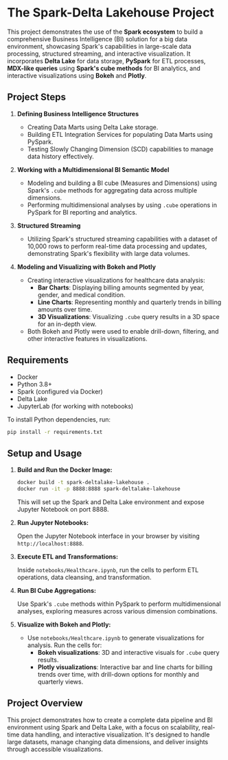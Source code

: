 # The Spark-Delta Lakehouse Project

This project demonstrates the use of the **Spark ecosystem** to build a comprehensive Business Intelligence (BI) solution for a big data environment, showcasing Spark's capabilities in large-scale data processing, structured streaming, and interactive visualization. It incorporates **Delta Lake** for data storage, **PySpark** for ETL processes, **MDX-like queries** using **Spark's cube methods** for BI analytics, and interactive visualizations using **Bokeh** and **Plotly**.

## Project Steps

1. **Defining Business Intelligence Structures**
   - Creating Data Marts using Delta Lake storage.
   - Building ETL Integration Services for populating Data Marts using PySpark.
   - Testing Slowly Changing Dimension (SCD) capabilities to manage data history effectively.

2. **Working with a Multidimensional BI Semantic Model**
   - Modeling and building a BI cube (Measures and Dimensions) using Spark's `.cube` methods for aggregating data across multiple dimensions.
   - Performing multidimensional analyses by using `.cube` operations in PySpark for BI reporting and analytics.

3. **Structured Streaming**
   - Utilizing Spark's structured streaming capabilities with a dataset of 10,000 rows to perform real-time data processing and updates, demonstrating Spark's flexibility with large data volumes.

4. **Modeling and Visualizing with Bokeh and Plotly**
   - Creating interactive visualizations for healthcare data analysis:
     - **Bar Charts**: Displaying billing amounts segmented by year, gender, and medical condition.
     - **Line Charts**: Representing monthly and quarterly trends in billing amounts over time.
     - **3D Visualizations**: Visualizing `.cube` query results in a 3D space for an in-depth view.
   - Both Bokeh and Plotly were used to enable drill-down, filtering, and other interactive features in visualizations.

## Requirements

- Docker
- Python 3.8+
- Spark (configured via Docker)
- Delta Lake
- JupyterLab (for working with notebooks)

To install Python dependencies, run:

```bash
pip install -r requirements.txt
```

## Setup and Usage

1. **Build and Run the Docker Image:**

   ```bash
   docker build -t spark-deltalake-lakehouse .
   docker run -it -p 8888:8888 spark-deltalake-lakehouse
   ```

   This will set up the Spark and Delta Lake environment and expose Jupyter Notebook on port 8888.

2. **Run Jupyter Notebooks:**

   Open the Jupyter Notebook interface in your browser by visiting `http://localhost:8888`.

3. **Execute ETL and Transformations:**

   Inside `notebooks/Healthcare.ipynb`, run the cells to perform ETL operations, data cleansing, and transformation.

4. **Run BI Cube Aggregations:**

   Use Spark's `.cube` methods within PySpark to perform multidimensional analyses, exploring measures across various dimension combinations.

5. **Visualize with Bokeh and Plotly:**

   - Use `notebooks/Healthcare.ipynb` to generate visualizations for analysis. Run the cells for:
     - **Bokeh visualizations**: 3D and interactive visuals for `.cube` query results.
     - **Plotly visualizations**: Interactive bar and line charts for billing trends over time, with drill-down options for monthly and quarterly views.

## Project Overview

This project demonstrates how to create a complete data pipeline and BI environment using Spark and Delta Lake, with a focus on scalability, real-time data handling, and interactive visualization. It's designed to handle large datasets, manage changing data dimensions, and deliver insights through accessible visualizations.
